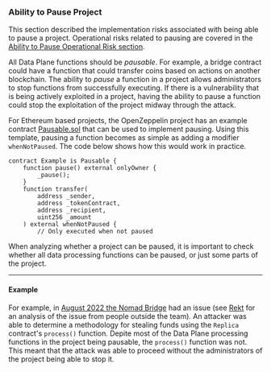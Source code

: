 ### Ability to Pause Project
This section described the implementation risks associated with being able to pause a project. 
Operational risks related to pausing are covered in the [Ability to Pause Operational Risk section](../40operation/ability-pause.md).

All Data Plane functions should be *pausable*. For example, a bridge contract could 
have a function that could transfer coins based on actions on another blockchain. 
The ability to *pause* a function in a 
project allows administrators to stop functions from successfully 
executing. If there is a vulnerability that is being actively 
exploited in a project, having the ability to pause a function 
could stop the exploitation of the project midway through the 
attack.

For Ethereum based projects, the OpenZeppelin project has an example 
 contract [Pausable.sol](https://github.com/OpenZeppelin/openzeppelin-contracts/blob/master/contracts/security/Pausable.sol)
that can be used to implement pausing. Using this template, 
pausing a function becomes as simple as adding a modifier `whenNotPaused`. 
The code below shows how this would work in practice.

```solidity
contract Example is Pausable {
    function pause() external onlyOwner {
        _pause();
    }
    function transfer(
        address _sender,
        address _tokenContract,
        address _recipient,
        uint256 _amount
    ) external whenNotPaused {
        // Only executed when not paused
```

When analyzing whether a project can be paused, it is important
to check whether all data processing functions can be paused, or
just some parts of the project. 


***
#### Example
For example, in [August 2022 the Nomad Bridge](https://medium.com/nomad-xyz-blog/nomad-bridge-hack-root-cause-analysis-875ad2e5aacd) had an issue
(see [Rekt](https://rekt.news/nomad-rekt/) for an analysis of the issue from 
people outside the team).
An attacker was able to determine a methodology for stealing funds using the `Replica` 
contract's `process()` function. Depite most of the Data Plane processing functions 
in the project being pausable, the `process()` function was not. This meant that the 
attack was able to proceed without the administrators of the project being able to stop it. 



